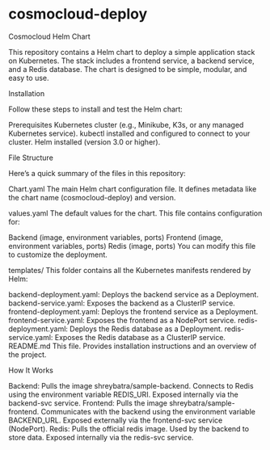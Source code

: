 # cosmocloud-deploy
Cosmocloud Helm Chart

This repository contains a Helm chart to deploy a simple application stack on Kubernetes. The stack includes a frontend service, a backend service, and a Redis database. The chart is designed to be simple, modular, and easy to use.

Installation

Follow these steps to install and test the Helm chart:

Prerequisites
Kubernetes cluster (e.g., Minikube, K3s, or any managed Kubernetes service).
kubectl installed and configured to connect to your cluster.
Helm installed (version 3.0 or higher).

File Structure

Here’s a quick summary of the files in this repository:

Chart.yaml
The main Helm chart configuration file. It defines metadata like the chart name (cosmocloud-deploy) and version.

values.yaml
The default values for the chart. This file contains configuration for:

Backend (image, environment variables, ports)
Frontend (image, environment variables, ports)
Redis (image, ports)
You can modify this file to customize the deployment.

templates/
This folder contains all the Kubernetes manifests rendered by Helm:

backend-deployment.yaml: Deploys the backend service as a Deployment.
backend-service.yaml: Exposes the backend as a ClusterIP service.
frontend-deployment.yaml: Deploys the frontend service as a Deployment.
frontend-service.yaml: Exposes the frontend as a NodePort service.
redis-deployment.yaml: Deploys the Redis database as a Deployment.
redis-service.yaml: Exposes the Redis database as a ClusterIP service.
README.md
This file. Provides installation instructions and an overview of the project.

How It Works

Backend:
Pulls the image shreybatra/sample-backend.
Connects to Redis using the environment variable REDIS_URI.
Exposed internally via the backend-svc service.
Frontend:
Pulls the image shreybatra/sample-frontend.
Communicates with the backend using the environment variable BACKEND_URL.
Exposed externally via the frontend-svc service (NodePort).
Redis:
Pulls the official redis image.
Used by the backend to store data.
Exposed internally via the redis-svc service.
